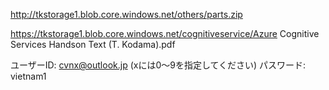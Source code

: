 http://tkstorage1.blob.core.windows.net/others/parts.zip

https://tkstorage1.blob.core.windows.net/cognitiveservice/Azure Cognitive Services Handson Text (T. Kodama).pdf


ユーザーID:
cvnx@outlook.jp
(xには0～9を指定してください)
パスワード: vietnam1
